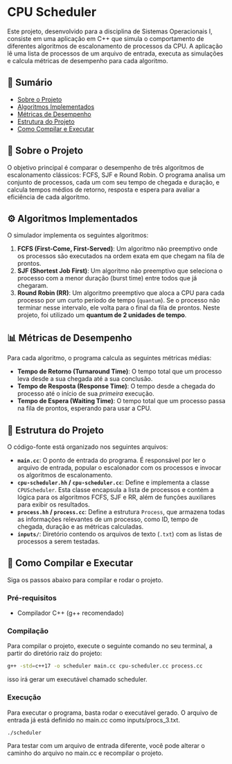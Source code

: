 # CPU Scheduler

Este projeto, desenvolvido para a disciplina de Sistemas Operacionais I, consiste em uma aplicação em C++ que simula o comportamento de diferentes algoritmos de escalonamento de processos da CPU. A aplicação lê uma lista de processos de um arquivo de entrada, executa as simulações e calcula métricas de desempenho para cada algoritmo.

## 📜 Sumário

* [Sobre o Projeto](#-sobre-o-projeto)
* [Algoritmos Implementados](#-algoritmos-implementados)
* [Métricas de Desempenho](#-métricas-de-desempenho)
* [Estrutura do Projeto](#-estrutura-do-projeto)
* [Como Compilar e Executar](#-como-compilar-e-executar)

## 📖 Sobre o Projeto

O objetivo principal é comparar o desempenho de três algoritmos de escalonamento clássicos: FCFS, SJF e Round Robin. O programa analisa um conjunto de processos, cada um com seu tempo de chegada e duração, e calcula tempos médios de retorno, resposta e espera para avaliar a eficiência de cada algoritmo.

## ⚙️ Algoritmos Implementados

O simulador implementa os seguintes algoritmos:

1.  **FCFS (First-Come, First-Served)**: Um algoritmo não preemptivo onde os processos são executados na ordem exata em que chegam na fila de prontos.
2.  **SJF (Shortest Job First)**: Um algoritmo não preemptivo que seleciona o processo com a menor duração (burst time) entre todos que já chegaram.
3.  **Round Robin (RR)**: Um algoritmo preemptivo que aloca a CPU para cada processo por um curto período de tempo (`quantum`). Se o processo não terminar nesse intervalo, ele volta para o final da fila de prontos. Neste projeto, foi utilizado um **quantum de 2 unidades de tempo**.

## 📊 Métricas de Desempenho

Para cada algoritmo, o programa calcula as seguintes métricas médias:

* **Tempo de Retorno (Turnaround Time)**: O tempo total que um processo leva desde a sua chegada até a sua conclusão.
* **Tempo de Resposta (Response Time)**: O tempo desde a chegada do processo até o início de sua *primeira* execução.
* **Tempo de Espera (Waiting Time)**: O tempo total que um processo passa na fila de prontos, esperando para usar a CPU.

## 📂 Estrutura do Projeto

O código-fonte está organizado nos seguintes arquivos:

* **`main.cc`**: O ponto de entrada do programa. É responsável por ler o arquivo de entrada, popular o escalonador com os processos e invocar os algoritmos de escalonamento.
* **`cpu-scheduler.hh` / `cpu-scheduler.cc`**: Define e implementa a classe `CPUScheduler`. Esta classe encapsula a lista de processos e contém a lógica para os algoritmos FCFS, SJF e RR, além de funções auxiliares para exibir os resultados.
* **`process.hh` / `process.cc`**: Define a estrutura `Process`, que armazena todas as informações relevantes de um processo, como ID, tempo de chegada, duração e as métricas calculadas.
* **`inputs/`**: Diretório contendo os arquivos de texto (`.txt`) com as listas de processos a serem testadas.

## 🚀 Como Compilar e Executar

Siga os passos abaixo para compilar e rodar o projeto.

### Pré-requisitos

* Compilador C++ (g++ recomendado)

### Compilação

Para compilar o projeto, execute o seguinte comando no seu terminal, a partir do diretório raiz do projeto:
```sh
g++ -std=c++17 -o scheduler main.cc cpu-scheduler.cc process.cc
```

isso irá gerar um executável chamado scheduler.

### Execução
Para executar o programa, basta rodar o executável gerado. O arquivo de entrada já está definido no main.cc como inputs/procs_3.txt.

```sh
./scheduler
```

Para testar com um arquivo de entrada diferente, você pode alterar o caminho do arquivo no main.cc e recompilar o projeto.


